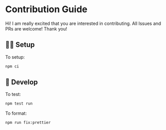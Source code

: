 # Contribution Guide

Hi! I am really excited that you are interested in contributing.
All Issues and PRs are welcome! Thank you!

## 👨‍💻 Setup

To setup:

```sh
npm ci
```

## 🧪 Develop

To test:

```sh
npm test run
```

To format:

```sh
npm run fix:prettier
```
